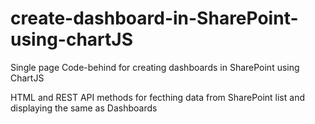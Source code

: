# create-dashboard-in-SharePoint-using-chartJS
Single page Code-behind for creating dashboards in SharePoint using ChartJS

HTML and REST API methods for fecthing data from SharePoint list and displaying the same as Dashboards
